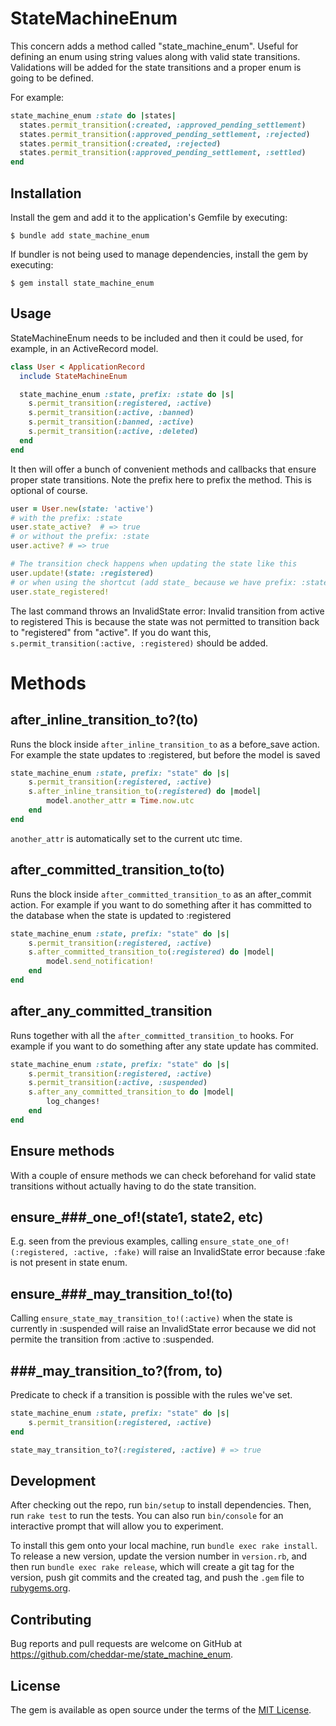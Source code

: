 # StateMachineEnum

This concern adds a method called "state_machine_enum".
Useful for defining an enum using string values along with valid state transitions.
Validations will be added for the state transitions and a proper enum is going to be defined.

For example:
```ruby
state_machine_enum :state do |states|
  states.permit_transition(:created, :approved_pending_settlement)
  states.permit_transition(:approved_pending_settlement, :rejected)
  states.permit_transition(:created, :rejected)
  states.permit_transition(:approved_pending_settlement, :settled)
end
```

## Installation

Install the gem and add it to the application's Gemfile by executing:

    $ bundle add state_machine_enum

If bundler is not being used to manage dependencies, install the gem by executing:

    $ gem install state_machine_enum

## Usage

StateMachineEnum needs to be included and then it could be used, for example, in an ActiveRecord model.
```ruby
class User < ApplicationRecord
  include StateMachineEnum

  state_machine_enum :state, prefix: :state do |s|
    s.permit_transition(:registered, :active)
    s.permit_transition(:active, :banned)
    s.permit_transition(:banned, :active)
    s.permit_transition(:active, :deleted)
  end
end
```

It then will offer a bunch of convenient methods and callbacks that ensure proper state transitions.
Note the prefix here to prefix the method. This is optional of course.

```ruby
user = User.new(state: 'active')
# with the prefix: :state
user.state_active?  # => true
# or without the prefix: :state
user.active? # => true

# The transition check happens when updating the state like this
user.update!(state: :registered)
# or when using the shortcut (add state_ because we have prefix: :state above)
user.state_registered!
```
The last command throws an InvalidState error: Invalid transition from active to registered
This is because the state was not permitted to transition back to "registered" from "active".
If you do want this, `s.permit_transition(:active, :registered)` should be added.

# Methods


## after_inline_transition_to?(to)
Runs the block inside `after_inline_transition_to` as a before_save action.
For example the state updates to :registered, but before the model is saved
```ruby
state_machine_enum :state, prefix: "state" do |s|
    s.permit_transition(:registered, :active)
    s.after_inline_transition_to(:registered) do |model|
        model.another_attr = Time.now.utc
    end
end
```
`another_attr` is automatically set to the current utc time.

## after_committed_transition_to(to)
Runs the block inside `after_committed_transition_to` as an after_commit action.
For example if you want to do something after it has committed to the database when the state is
updated to :registered
```ruby
state_machine_enum :state, prefix: "state" do |s|
    s.permit_transition(:registered, :active)
    s.after_committed_transition_to(:registered) do |model|
        model.send_notification!
    end
end
```

## after_any_committed_transition
Runs together with all the `after_committed_transition_to` hooks.
For example if you want to do something after any state update has commited.
```ruby
state_machine_enum :state, prefix: "state" do |s|
    s.permit_transition(:registered, :active)
    s.permit_transition(:active, :suspended)
    s.after_any_committed_transition_to do |model|
        log_changes!
    end
end

```

## Ensure methods
With a couple of ensure methods we can check beforehand for valid state transitions without actually having to do
the state transition.

## ensure_###_one_of!(state1, state2, etc)
E.g. seen from the previous examples, calling `ensure_state_one_of!(:registered, :active, :fake)`
will raise an InvalidState error because :fake is not present in state enum.

## ensure_###_may_transition_to!(to)
Calling `ensure_state_may_transition_to!(:active)` when the state is currently in :suspended
will raise an InvalidState error because we did not permite the transition from :active to :suspended.

## ###_may_transition_to?(from, to)
Predicate to check if a transition is possible with the rules we've set.
```ruby
state_machine_enum :state, prefix: "state" do |s|
    s.permit_transition(:registered, :active)
end

state_may_transition_to?(:registered, :active) # => true
```

## Development

After checking out the repo, run `bin/setup` to install dependencies. Then, run `rake test` to run the tests. You can also run `bin/console` for an interactive prompt that will allow you to experiment.

To install this gem onto your local machine, run `bundle exec rake install`. To release a new version, update the version number in `version.rb`, and then run `bundle exec rake release`, which will create a git tag for the version, push git commits and the created tag, and push the `.gem` file to [rubygems.org](https://rubygems.org).

## Contributing

Bug reports and pull requests are welcome on GitHub at https://github.com/cheddar-me/state_machine_enum.

## License

The gem is available as open source under the terms of the [MIT License](https://opensource.org/licenses/MIT).
